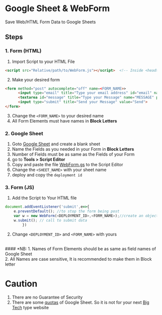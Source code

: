 # Google Sheet & WebForm
Save Web/HTML Form Data to Google Sheets

## Steps
### 1. Form (HTML)
1. Import Script to your HTML File
```html
<script src="Relative/path/to/WebForm.js"></script>  <!-- Inside <head> -->
```
2. Make your desired form
```html
<form method="post" autocomplete="off" name=<FORM_NAME>>
      <input type="email" title="Type your email address" id="email" name="EMAIL" placeholder="Your Email Address" required>
      <textarea id="message" title="Type your Message" name="MESSAGE" placeholder="Your Message ..." required></textarea>
      <input type="submit" title="Send your Message" value="Send">
</form>
```
3. Change the `<FORM_NAME>` to your desired name
4. All Form Elements must have names in <b>Block Letters</b>

### 2. Google Sheet
1. Goto [Google Sheet](https://docs.google.com/spreadsheets/u/0/) and create a blank sheet
2. Name the Fields as you needed in your Form in <b>Block Letters</b>
3. Number of Fields must be as same as the Fields of your Form
4. go to <b>Tools > Script Editor</b>
5. Copy and paste the file [WebForm.gs](https://raw.githubusercontent.com/rpkc/WebForm/main/WebForm.gs) to the Script Editor
6. Change the `<SHEET_NAME>` with your sheet name 
7. deploy and copy the `deployment id`

### 3. Form (JS)
1. Add the Script to Your HTML file
```js
document.addEventListener('submit',e=>{
    e.preventDefault(); //to stop the form being post
    var w = new WebForm(<DEPLOYMENT_ID>,<FORM_NAME>);//create an object
    w.submit(); // call to submit data
        })
```
2. Change `<DEPLOYMENT_ID>` and `<FORM_NAME>` with yours
<br>
#### *NB: 
1. Names of Form Elements should be as same as field names of Google Sheet<br>
2. All Names are case sensitive, It is recommended to make them in Block letter
<br>

# Caution
1. There are no Guarantee of Security
2. There are some [quotas](https://developers.google.com/apps-script/guides/services/quotas#current_quotas) of Google Sheet. So it is not for your next [Big Tech](https://en.wikipedia.org/wiki/Big_Tech) type website
